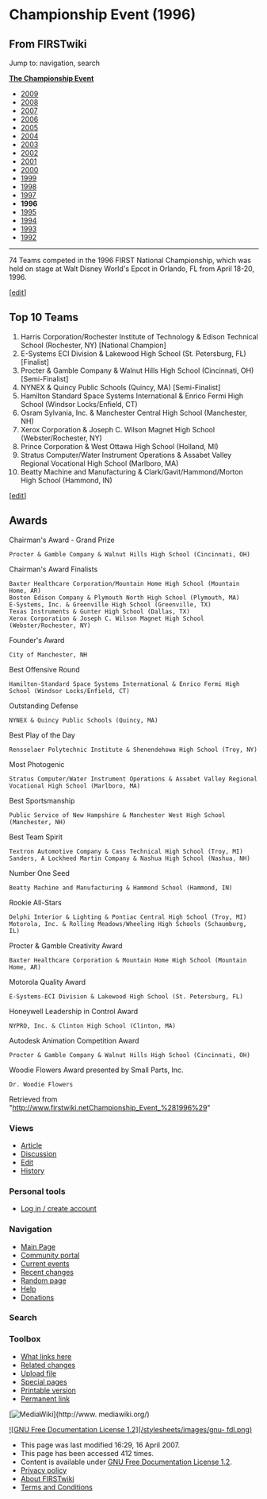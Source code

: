 # Championship Event (1996)

## From FIRSTwiki

Jump to: navigation, search

**[The Championship Event](The_Championship_Event "The Championship Event")**

- [2009](/index.php?title=Championship_Event_%282009%29&action=edit "Championship Event \(2009\)")
- [2008](/index.php?title=Championship_Event_%282008%29&action=edit "Championship Event \(2008\)")
- [2007](Championship_Event_%282007%29 "Championship Event \(2007\)")
- [2006](Championship_Event_%282006%29 "Championship Event \(2006\)")
- [2005](Championship_Event_%282005%29 "Championship Event \(2005\)")
- [2004](/index.php?title=Championship_Event_%282004%29&action=edit "Championship Event \(2004\)")
- [2003](/index.php?title=Championship_Event_%282003%29&action=edit "Championship Event \(2003\)")
- [2002](/index.php?title=Championship_Event_%282002%29&action=edit "Championship Event \(2002\)")
- [2001](/index.php?title=Championship_Event_%282001%29&action=edit "Championship Event \(2001\)")
- [2000](/index.php?title=Championship_Event_%282000%29&action=edit "Championship Event \(2000\)")
- [1999](/index.php?title=Championship_Event_%281999%29&action=edit "Championship Event \(1999\)")
- [1998](Championship_Event_%281998%29 "Championship Event \(1998\)")
- [1997](/index.php?title=Championship_Event_%281997%29&action=edit "Championship Event \(1997\)")
- **1996**
- [1995](/index.php?title=Championship_Event_%281995%29&action=edit "Championship Event \(1995\)")
- [1994](/index.php?title=Championship_Event_%281994%29&action=edit "Championship Event \(1994\)")
- [1993](Championship_Event_%281993%29 "Championship Event \(1993\)")
- [1992](Championship_Event_%281992%29 "Championship Event \(1992\)")

--------------------------------------------------------------------------------

74 Teams competed in the 1996 FIRST National Championship, which was held on stage at Walt Disney World's Epcot in Orlando, FL from April 18-20, 1996.

[[edit](/index.php?title=Championship_Event_%281996%29&action=edit&section=1 "Edit section: Top 10 Teams")]

## Top 10 Teams

1. Harris Corporation/Rochester Institute of Technology & Edison Technical School (Rochester, NY) [National Champion]
2. E-Systems ECI Division & Lakewood High School (St. Petersburg, FL) [Finalist]
3. Procter & Gamble Company & Walnut Hills High School (Cincinnati, OH) [Semi-Finalist]
4. NYNEX & Quincy Public Schools (Quincy, MA) [Semi-Finalist]
5. Hamilton Standard Space Systems International & Enrico Fermi High School (Windsor Locks/Enfield, CT)
6. Osram Sylvania, Inc. & Manchester Central High School (Manchester, NH)
7. Xerox Corporation & Joseph C. Wilson Magnet High School (Webster/Rochester, NY)
8. Prince Corporation & West Ottawa High School (Holland, MI)
9. Stratus Computer/Water Instrument Operations & Assabet Valley Regional Vocational High School (Marlboro, MA)
10. Beatty Machine and Manufacturing & Clark/Gavit/Hammond/Morton High School (Hammond, IN)

[[edit](/index.php?title=Championship_Event_%281996%29&action=edit&section=2 "Edit section: Awards")]

## Awards

Chairman's Award - Grand Prize

```
Procter & Gamble Company & Walnut Hills High School (Cincinnati, OH) 
```

Chairman's Award Finalists

```
Baxter Healthcare Corporation/Mountain Home High School (Mountain Home, AR) 
Boston Edison Company & Plymouth North High School (Plymouth, MA) 
E-Systems, Inc. & Greenville High School (Greenville, TX) 
Texas Instruments & Gunter High School (Dallas, TX) 
Xerox Corporation & Joseph C. Wilson Magnet High School (Webster/Rochester, NY) 
```

Founder's Award

```
City of Manchester, NH 
```

Best Offensive Round

```
Hamilton-Standard Space Systems International & Enrico Fermi High School (Windsor Locks/Enfield, CT) 
```

Outstanding Defense

```
NYNEX & Quincy Public Schools (Quincy, MA) 
```

Best Play of the Day

```
Rensselaer Polytechnic Institute & Shenendehowa High School (Troy, NY) 
```

Most Photogenic

```
Stratus Computer/Water Instrument Operations & Assabet Valley Regional Vocational High School (Marlboro, MA) 
```

Best Sportsmanship

```
Public Service of New Hampshire & Manchester West High School (Manchester, NH) 
```

Best Team Spirit

```
Textron Automotive Company & Cass Technical High School (Troy, MI) 
Sanders, A Lockheed Martin Company & Nashua High School (Nashua, NH) 
```

Number One Seed

```
Beatty Machine and Manufacturing & Hammond School (Hammond, IN) 
```

Rookie All-Stars

```
Delphi Interior & Lighting & Pontiac Central High School (Troy, MI) 
Motorola, Inc. & Rolling Meadows/Wheeling High Schools (Schaumburg, IL) 
```

Procter & Gamble Creativity Award

```
Baxter Healthcare Corporation & Mountain Home High School (Mountain Home, AR) 
```

Motorola Quality Award

```
E-Systems-ECI Division & Lakewood High School (St. Petersburg, FL) 
```

Honeywell Leadership in Control Award

```
NYPRO, Inc. & Clinton High School (Clinton, MA) 
```

Autodesk Animation Competition Award

```
Procter & Gamble Company & Walnut Hills High School (Cincinnati, OH) 
```

Woodie Flowers Award presented by Small Parts, Inc.

```
Dr. Woodie Flowers 
```

Retrieved from "<http://www.firstwiki.netChampionship_Event_%281996%29>"

### Views

- [Article](Championship_Event_%281996%29)
- [Discussion](/index.php?title=Talk:Championship_Event_%281996%29&action=edit)
- [Edit](/index.php?title=Championship_Event_%281996%29&action=edit)
- [History](/index.php?title=Championship_Event_%281996%29&action=history)

### Personal tools

- [Log in / create account](/index.php?title=Special:Userlogin&returnto=Championship_Event_\(1996\))

[](Main_Page "Main Page")

### Navigation

- [Main Page](Main_Page)
- [Community portal](FIRSTwiki:Community_portal)
- [Current events](Current_events)
- [Recent changes](Special:Recentchanges)
- [Random page](Special:Random)
- [Help](Help:Contents)
- [Donations](FIRSTwiki:Site_support)

### Search

### Toolbox

- [What links here](Special:Whatlinkshere/Championship_Event_%281996%29)
- [Related changes](Special:Recentchangeslinked/Championship_Event_%281996%29)
- [Upload file](Special:Upload)
- [Special pages](Special:Specialpages)
- [Printable version](/index.php?title=Championship_Event_%281996%29&printable=yes)
- [Permanent link](/index.php?title=Championship_Event_%281996%29&oldid=59336)

[![MediaWiki](/skins/common/images/poweredby_mediawiki_88x31.png)](http://www.
mediawiki.org/)

[![GNU Free Documentation License 1.2](/stylesheets/images/gnu-
fdl.png)](http://www.gnu.org/copyleft/fdl.html)

- This page was last modified 16:29, 16 April 2007.
- This page has been accessed 412 times.
- Content is available under [GNU Free Documentation License 1.2](http://www.gnu.org/copyleft/fdl.html "http://www.gnu.org/copyleft/fdl.html").
- [Privacy policy](FIRSTwiki:Privacy_policy "FIRSTwiki:Privacy policy")
- [About FIRSTwiki](FIRSTwiki:About "FIRSTwiki:About")
- [Terms and Conditions](FIRSTwiki:Terms_and_conditions "FIRSTwiki:Terms and conditions")
